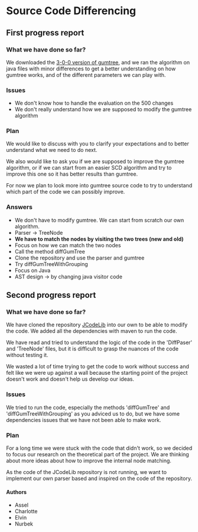 # Source Code Differencing

## First progress report

### What we have done so far?

We downloaded the [3-0-0 version of gumtree](https://github.com/GumTreeDiff/gumtree/releases), and we ran the algorithm on java files with minor differences to get a better understanding on how gumtree works, and of the different parameters we can play with.

### Issues

- We don't know how to handle the evaluation on the 500 changes
- We don't really understand how we are supposed to modify the gumtree algorithm

### Plan

We would like to discuss with you to clarify your expectations and to better understand what we need to do next.

We also would like to ask you if we are supposed to improve the gumtree algorithm, or if we can start from an easier SCD algorithm and try to improve this one so it has better results than gumtree.

For now we plan to look more into gumtree source code to try to understand which part of the code we can possibly improve.

### Answers

- We don't have to modify gumtree. We can start from scratch our own algorithm.
- Parser -> TreeNode
- **We have to match the nodes by visiting the two trees (new and old)**
- Focus on how we can match the two nodes
- Call the method diffGumTree
- Clone the repository and use the parser and gumtree
- Try diffGumTreeWithGrouping
- Focus on Java
- AST design -> by changing java visitor code

## Second progress report

### What we have done so far?

We have cloned the repository [JCodeLib](https://github.com/seoultech-selab/JCodeLib) into our own to be able to modify the code. We added all the dependencies with maven to run the code. 

We have read and tried to understand the logic of the code in the 'DiffPaser' and 'TreeNode' files, but it is difficult to grasp the nuances of the code without testing it.

We wasted a lot of time trying to get the code to work without success and felt like we were up against a wall because the starting point of the project doesn't work and doesn't help us develop our ideas. 

### Issues

We tried to run the code, especially the methods 'diffGumTree' and 'diffGumTreeWithGrouping' as you adviced us to do, but we have some dependencies issues that we have not been able to make work. 

### Plan

For a long time we were stuck with the code that didn't work, so we decided to focus our research on the theoretical part of the project. We are thinking about more ideas about how to improve the internal node matching.

As the code of the JCodeLib repository is not running, we want to implement our own parser based and inspired on the code of the repository. 

#### Authors

- Assel
- Charlotte
- Elvin
- Nurbek
